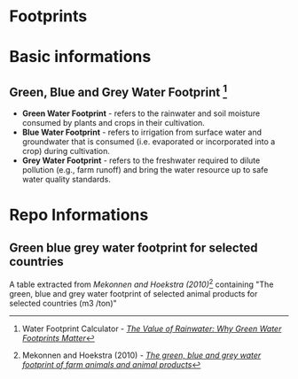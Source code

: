# Footprints

# Basic informations
## Green, Blue and Grey Water Footprint [^1]
<ul>
<li> <b>Green Water Footprint</b> - refers to the rainwater and soil moisture consumed by plants and crops in their cultivation.

<li> <b>Blue Water Footprint</b> - refers to irrigation from surface water and groundwater that is consumed (i.e. evaporated or incorporated into a crop) during cultivation.

<li> <b>Grey Water Footprint</b> - refers to the freshwater required to dilute pollution (e.g., farm runoff) and bring the water resource up to safe water quality standards.
</ul>

# Repo Informations
## Green blue grey water footprint for selected countries
A table extracted from <i>Mekonnen and Hoekstra (2010)</i>[^2] containing "The green, blue and grey water footprint of selected animal products for selected countries (m3 /ton)"


[^1]: Water Footprint Calculator - <a href="https://www.watercalculator.org/footprint/rainwater-green-water-footprint/"><i>The Value of Rainwater: Why Green Water Footprints Matter</i></a>
[^2]: Mekonnen and Hoekstra (2010) - <a href="https://waterfootprint.org/media/downloads/Report-48-WaterFootprint-AnimalProducts-Vol1_1.pdf"><i>The green, blue and grey water footprint of farm animals and animal products</i></a>

